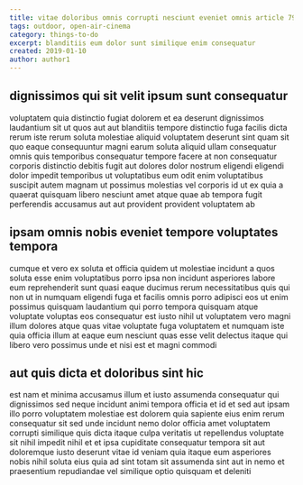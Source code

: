 ```yaml
---
title: vitae doloribus omnis corrupti nesciunt eveniet omnis article 7956
tags: outdoor, open-air-cinema
category: things-to-do
excerpt: blanditiis eum dolor sunt similique enim consequatur
created: 2019-01-10
author: author1
---
```


## dignissimos qui sit velit ipsum sunt consequatur

voluptatem quia distinctio fugiat dolorem et ea deserunt dignissimos laudantium sit ut quos aut aut blanditiis tempore distinctio fuga facilis dicta rerum iste rerum soluta molestiae aliquid voluptatem deserunt sint quam sit quo eaque consequuntur magni earum soluta aliquid ullam consequatur omnis quis temporibus consequatur tempore facere at non consequatur corporis distinctio debitis fugit aut dolores dolor nostrum eligendi eligendi dolor impedit temporibus ut voluptatibus eum odit enim voluptatibus suscipit autem magnam ut possimus molestias vel corporis id ut ex quia a quaerat quisquam libero nesciunt amet atque quae ab tempora fugit perferendis accusamus aut aut provident provident voluptatem ab

## ipsam omnis nobis eveniet tempore voluptates tempora

cumque et vero ex soluta et officia quidem ut molestiae incidunt a quos soluta esse enim voluptatibus porro ipsa non incidunt asperiores labore eum reprehenderit sunt quasi eaque ducimus rerum necessitatibus quis qui non ut in numquam eligendi fuga et facilis omnis porro adipisci eos ut enim possimus quisquam laudantium qui porro tempora quisquam atque voluptate voluptas eos consequatur est iusto nihil ut voluptatem vero magni illum dolores atque quas vitae voluptate fuga voluptatem et numquam iste quia officia illum at eaque eum nesciunt quas esse velit delectus itaque qui libero vero possimus unde et nisi est et magni commodi

## aut quis dicta et doloribus sint hic

est nam et minima accusamus illum et iusto assumenda consequatur qui dignissimos sed neque incidunt animi tempora officia et id et sed aut ipsam illo porro voluptatem molestiae est dolorem quia sapiente eius enim rerum consequatur sit sed unde incidunt nemo dolor officia amet voluptatem corrupti similique quis dicta itaque culpa veritatis ut repellendus voluptate sit nihil impedit nihil et et ipsa cupiditate consequatur tempora sit aut doloremque iusto deserunt vitae id veniam quia itaque eum asperiores nobis nihil soluta eius quia ad sint totam sit assumenda sint aut in nemo et praesentium repudiandae vel similique optio quisquam et deleniti

